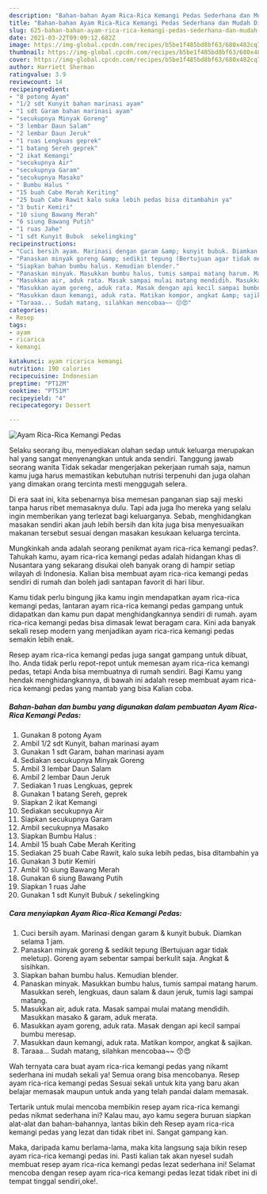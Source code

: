 ```yaml
---
description: "Bahan-bahan Ayam Rica-Rica Kemangi Pedas Sederhana dan Mudah Dibuat"
title: "Bahan-bahan Ayam Rica-Rica Kemangi Pedas Sederhana dan Mudah Dibuat"
slug: 625-bahan-bahan-ayam-rica-rica-kemangi-pedas-sederhana-dan-mudah-dibuat
date: 2021-03-22T09:09:12.682Z
image: https://img-global.cpcdn.com/recipes/b5be1f485bd8bf63/680x482cq70/ayam-rica-rica-kemangi-pedas-foto-resep-utama.jpg
thumbnail: https://img-global.cpcdn.com/recipes/b5be1f485bd8bf63/680x482cq70/ayam-rica-rica-kemangi-pedas-foto-resep-utama.jpg
cover: https://img-global.cpcdn.com/recipes/b5be1f485bd8bf63/680x482cq70/ayam-rica-rica-kemangi-pedas-foto-resep-utama.jpg
author: Harriett Sherman
ratingvalue: 3.9
reviewcount: 14
recipeingredient:
- "8 potong Ayam"
- "1/2 sdt Kunyit bahan marinasi ayam"
- "1 sdt Garam bahan marinasi ayam"
- "secukupnya Minyak Goreng"
- "3 lembar Daun Salam"
- "2 lembar Daun Jeruk"
- "1 ruas Lengkuas geprek"
- "1 batang Sereh geprek"
- "2 ikat Kemangi"
- "secukupnya Air"
- "secukupnya Garam"
- "secukupnya Masako"
- " Bumbu Halus "
- "15 buah Cabe Merah Keriting"
- "25 buah Cabe Rawit kalo suka lebih pedas bisa ditambahin ya"
- "3 butir Kemiri"
- "10 siung Bawang Merah"
- "6 siung Bawang Putih"
- "1 ruas Jahe"
- "1 sdt Kunyit Bubuk  sekelingking"
recipeinstructions:
- "Cuci bersih ayam. Marinasi dengan garam &amp; kunyit bubuk. Diamkan selama 1 jam."
- "Panaskan minyak goreng &amp; sedikit tepung (Bertujuan agar tidak meletup). Goreng ayam sebentar sampai berkulit saja. Angkat &amp; sisihkan."
- "Siapkan bahan bumbu halus. Kemudian blender."
- "Panaskan minyak. Masukkan bumbu halus, tumis sampai matang harum. Masukkan sereh, lengkuas, daun salam &amp; daun jeruk, tumis lagi sampai matang."
- "Masukkan air, aduk rata. Masak sampai mulai matang mendidih. Masukkan masako &amp; garam, aduk merata."
- "Masukkan ayam goreng, aduk rata. Masak dengan api kecil sampai bumbu meresap."
- "Masukkan daun kemangi, aduk rata. Matikan kompor, angkat &amp; sajikan."
- "Taraaa... Sudah matang, silahkan mencobaa~~ 😙😍"
categories:
- Resep
tags:
- ayam
- ricarica
- kemangi

katakunci: ayam ricarica kemangi 
nutrition: 190 calories
recipecuisine: Indonesian
preptime: "PT12M"
cooktime: "PT51M"
recipeyield: "4"
recipecategory: Dessert

---
```



![Ayam Rica-Rica Kemangi Pedas](https://img-global.cpcdn.com/recipes/b5be1f485bd8bf63/680x482cq70/ayam-rica-rica-kemangi-pedas-foto-resep-utama.jpg)

Selaku seorang ibu, menyediakan olahan sedap untuk keluarga merupakan hal yang sangat menyenangkan untuk anda sendiri. Tanggung jawab seorang  wanita Tidak sekadar mengerjakan pekerjaan rumah saja, namun kamu juga harus memastikan kebutuhan nutrisi terpenuhi dan juga olahan yang dimakan orang tercinta mesti menggugah selera.

Di era  saat ini, kita sebenarnya bisa memesan panganan siap saji meski tanpa harus ribet memasaknya dulu. Tapi ada juga lho mereka yang selalu ingin memberikan yang terlezat bagi keluarganya. Sebab, menghidangkan masakan sendiri akan jauh lebih bersih dan kita juga bisa menyesuaikan makanan tersebut sesuai dengan masakan kesukaan keluarga tercinta. 



Mungkinkah anda adalah seorang penikmat ayam rica-rica kemangi pedas?. Tahukah kamu, ayam rica-rica kemangi pedas adalah hidangan khas di Nusantara yang sekarang disukai oleh banyak orang di hampir setiap wilayah di Indonesia. Kalian bisa membuat ayam rica-rica kemangi pedas sendiri di rumah dan boleh jadi santapan favorit di hari libur.

Kamu tidak perlu bingung jika kamu ingin mendapatkan ayam rica-rica kemangi pedas, lantaran ayam rica-rica kemangi pedas gampang untuk didapatkan dan kamu pun dapat menghidangkannya sendiri di rumah. ayam rica-rica kemangi pedas bisa dimasak lewat beragam cara. Kini ada banyak sekali resep modern yang menjadikan ayam rica-rica kemangi pedas semakin lebih enak.

Resep ayam rica-rica kemangi pedas juga sangat gampang untuk dibuat, lho. Anda tidak perlu repot-repot untuk memesan ayam rica-rica kemangi pedas, tetapi Anda bisa membuatnya di rumah sendiri. Bagi Kamu yang hendak menghidangkannya, di bawah ini adalah resep membuat ayam rica-rica kemangi pedas yang mantab yang bisa Kalian coba.

<!--inarticleads1-->

##### Bahan-bahan dan bumbu yang digunakan dalam pembuatan Ayam Rica-Rica Kemangi Pedas:

1. Gunakan 8 potong Ayam
1. Ambil 1/2 sdt Kunyit, bahan marinasi ayam
1. Gunakan 1 sdt Garam, bahan marinasi ayam
1. Sediakan secukupnya Minyak Goreng
1. Ambil 3 lembar Daun Salam
1. Ambil 2 lembar Daun Jeruk
1. Sediakan 1 ruas Lengkuas, geprek
1. Gunakan 1 batang Sereh, geprek
1. Siapkan 2 ikat Kemangi
1. Sediakan secukupnya Air
1. Siapkan secukupnya Garam
1. Ambil secukupnya Masako
1. Siapkan  Bumbu Halus :
1. Ambil 15 buah Cabe Merah Keriting
1. Sediakan 25 buah Cabe Rawit, kalo suka lebih pedas, bisa ditambahin ya
1. Gunakan 3 butir Kemiri
1. Ambil 10 siung Bawang Merah
1. Gunakan 6 siung Bawang Putih
1. Siapkan 1 ruas Jahe
1. Gunakan 1 sdt Kunyit Bubuk / sekelingking




<!--inarticleads2-->

##### Cara menyiapkan Ayam Rica-Rica Kemangi Pedas:

1. Cuci bersih ayam. Marinasi dengan garam &amp; kunyit bubuk. Diamkan selama 1 jam.
1. Panaskan minyak goreng &amp; sedikit tepung (Bertujuan agar tidak meletup). Goreng ayam sebentar sampai berkulit saja. Angkat &amp; sisihkan.
1. Siapkan bahan bumbu halus. Kemudian blender.
1. Panaskan minyak. Masukkan bumbu halus, tumis sampai matang harum. Masukkan sereh, lengkuas, daun salam &amp; daun jeruk, tumis lagi sampai matang.
1. Masukkan air, aduk rata. Masak sampai mulai matang mendidih. Masukkan masako &amp; garam, aduk merata.
1. Masukkan ayam goreng, aduk rata. Masak dengan api kecil sampai bumbu meresap.
1. Masukkan daun kemangi, aduk rata. Matikan kompor, angkat &amp; sajikan.
1. Taraaa... Sudah matang, silahkan mencobaa~~ 😙😍




Wah ternyata cara buat ayam rica-rica kemangi pedas yang nikamt sederhana ini mudah sekali ya! Semua orang bisa mencobanya. Resep ayam rica-rica kemangi pedas Sesuai sekali untuk kita yang baru akan belajar memasak maupun untuk anda yang telah pandai dalam memasak.

Tertarik untuk mulai mencoba membikin resep ayam rica-rica kemangi pedas nikmat sederhana ini? Kalau mau, ayo kamu segera buruan siapkan alat-alat dan bahan-bahannya, lantas bikin deh Resep ayam rica-rica kemangi pedas yang lezat dan tidak ribet ini. Sangat gampang kan. 

Maka, daripada kamu berlama-lama, maka kita langsung saja bikin resep ayam rica-rica kemangi pedas ini. Pasti kalian tak akan nyesel sudah membuat resep ayam rica-rica kemangi pedas lezat sederhana ini! Selamat mencoba dengan resep ayam rica-rica kemangi pedas lezat tidak ribet ini di tempat tinggal sendiri,oke!.


